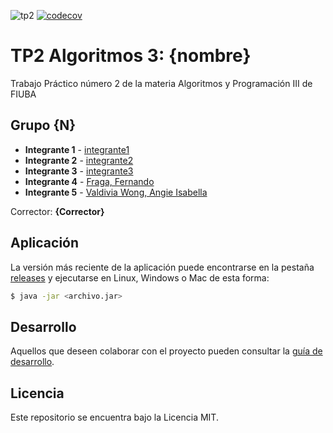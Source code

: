 ![tp2](https://github.com/rodrigovzq/algo3_tp2/actions/workflows/build.yml/badge.svg) [![codecov](https://codecov.io/gh/rodrigovzq/algo3_tp2/branch/master/graph/badge.svg)](https://codecov.io/gh/rodrigovzq/algo3_tp2)

# TP2 Algoritmos 3: {nombre} 

Trabajo Práctico número 2 de la materia Algoritmos y Programación III de FIUBA

## Grupo {N}

* **Integrante 1** - [integrante1](https://github.com/integrante1)
* **Integrante 2** - [integrante2](https://github.com/integrante2)
* **Integrante 3** - [integrante3](https://github.com/integrante3)
* **Integrante 4** - [Fraga, Fernando](https://github.com/ffraga98)
* **Integrante 5** - [Valdivia Wong, Angie Isabella](https://github.com/GiaWong)

Corrector: **{Corrector}**

## Aplicación

La versión más reciente de la aplicación puede encontrarse en la pestaña [releases](https://github.com/rodrigovzq/algo3_tp2/releases/latest) y ejecutarse en Linux, Windows o Mac de esta forma:

```bash
$ java -jar <archivo.jar>
```

## Desarrollo

Aquellos que deseen colaborar con el proyecto pueden consultar la [guía de desarrollo](./docs/Desarrollo.md).

## Licencia

Este repositorio se encuentra bajo la Licencia MIT.
